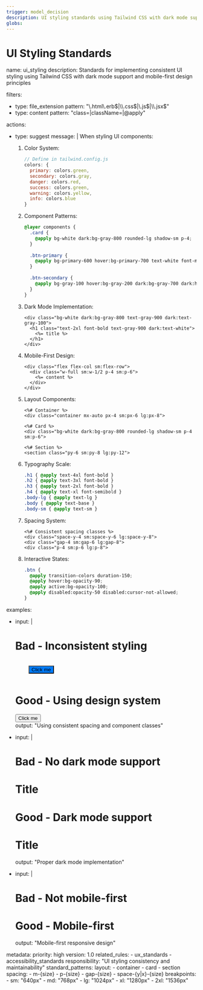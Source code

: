 ```yaml
---
trigger: model_decision
description: UI styling standards using Tailwind CSS with dark mode support and mobile-first design
globs: 
---
```


# UI Styling Standards

<rule>
name: ui_styling
description: Standards for implementing consistent UI styling using Tailwind CSS with dark mode support and mobile-first design principles

filters:
  - type: file_extension
    pattern: "\\.html\\.erb$|\\.css$|\\.js$|\\.jsx$"
  - type: content
    pattern: "class=|className=|@apply"

actions:
  - type: suggest
    message: |
      When styling UI components:

      1. Color System:
         ```javascript
         // Define in tailwind.config.js
         colors: {
           primary: colors.green,
           secondary: colors.gray,
           danger: colors.red,
           success: colors.green,
           warning: colors.yellow,
           info: colors.blue
         }
         ```

      2. Component Patterns:
         ```css
         @layer components {
           .card {
             @apply bg-white dark:bg-gray-800 rounded-lg shadow-sm p-4;
           }
           
           .btn-primary {
             @apply bg-primary-600 hover:bg-primary-700 text-white font-medium rounded-md px-4 py-2;
           }
           
           .btn-secondary {
             @apply bg-gray-100 hover:bg-gray-200 dark:bg-gray-700 dark:hover:bg-gray-600 text-gray-700 dark:text-gray-200 font-medium rounded-md px-4 py-2;
           }
         }
         ```

      3. Dark Mode Implementation:
         ```erb
         <div class="bg-white dark:bg-gray-800 text-gray-900 dark:text-gray-100">
           <h1 class="text-2xl font-bold text-gray-900 dark:text-white">
             <%= title %>
           </h1>
         </div>
         ```

      4. Mobile-First Design:
         ```erb
         <div class="flex flex-col sm:flex-row">
           <div class="w-full sm:w-1/2 p-4 sm:p-6">
             <%= content %>
           </div>
         </div>
         ```

      5. Layout Components:
         ```erb
         <%# Container %>
         <div class="container mx-auto px-4 sm:px-6 lg:px-8">
           
         <%# Card %>
         <div class="bg-white dark:bg-gray-800 rounded-lg shadow-sm p-4 sm:p-6">
           
         <%# Section %>
         <section class="py-6 sm:py-8 lg:py-12">
         ```

      6. Typography Scale:
         ```css
         .h1 { @apply text-4xl font-bold }
         .h2 { @apply text-3xl font-bold }
         .h3 { @apply text-2xl font-bold }
         .h4 { @apply text-xl font-semibold }
         .body-lg { @apply text-lg }
         .body { @apply text-base }
         .body-sm { @apply text-sm }
         ```

      7. Spacing System:
         ```erb
         <%# Consistent spacing classes %>
         <div class="space-y-4 sm:space-y-6 lg:space-y-8">
         <div class="gap-4 sm:gap-6 lg:gap-8">
         <div class="p-4 sm:p-6 lg:p-8">
         ```

      8. Interactive States:
         ```css
         .btn {
           @apply transition-colors duration-150;
           @apply hover:bg-opacity-90;
           @apply active:bg-opacity-100;
           @apply disabled:opacity-50 disabled:cursor-not-allowed;
         }
         ```

examples:
  - input: |
      # Bad - Inconsistent styling
      <div style="margin: 20px; padding: 15px;">
        <button style="background: #007bff;">Click me</button>
      </div>
      
      # Good - Using design system
      <div class="m-4 sm:m-6 p-4 sm:p-6">
        <button class="btn btn-primary">Click me</button>
      </div>
    output: "Using consistent spacing and component classes"

  - input: |
      # Bad - No dark mode support
      <div class="bg-white text-black">
        <h1 class="text-2xl">Title</h1>
      </div>
      
      # Good - Dark mode support
      <div class="bg-white dark:bg-gray-800 text-gray-900 dark:text-gray-100">
        <h1 class="text-2xl font-bold text-gray-900 dark:text-white">Title</h1>
      </div>
    output: "Proper dark mode implementation"

  - input: |
      # Bad - Not mobile-first
      <div class="sm:flex-col flex-row">
        <div class="sm:w-full w-1/2">
      
      # Good - Mobile-first
      <div class="flex-col sm:flex-row">
        <div class="w-full sm:w-1/2">
    output: "Mobile-first responsive design"

metadata:
  priority: high
  version: 1.0
  related_rules:
    - ux_standards
    - accessibility_standards
  responsibility: "UI styling consistency and maintainability"
  standard_patterns:
    layout:
      - container
      - card
      - section
    spacing:
      - m-{size}
      - p-{size}
      - gap-{size}
      - space-{y|x}-{size}
    breakpoints:
      - sm: "640px"
      - md: "768px"
      - lg: "1024px"
      - xl: "1280px"
      - 2xl: "1536px"
</rule>